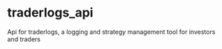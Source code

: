 # traderlogs_api
Api for traderlogs, a logging and strategy management tool for investors and traders
